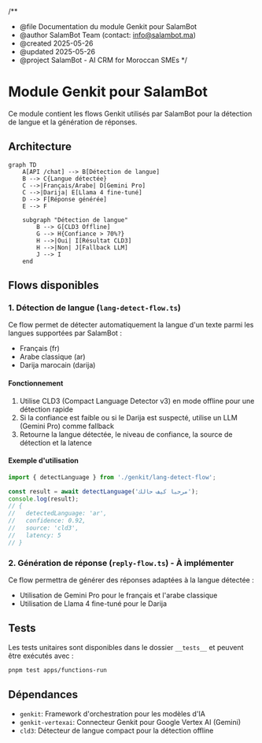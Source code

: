 /\*\*

- @file Documentation du module Genkit pour SalamBot
- @author SalamBot Team (contact: info@salambot.ma)
- @created 2025-05-26
- @updated 2025-05-26
- @project SalamBot - AI CRM for Moroccan SMEs
  \*/

# Module Genkit pour SalamBot

Ce module contient les flows Genkit utilisés par SalamBot pour la détection de langue et la génération de réponses.

## Architecture

```mermaid
graph TD
    A[API /chat] --> B[Détection de langue]
    B --> C{Langue détectée}
    C -->|Français/Arabe| D[Gemini Pro]
    C -->|Darija| E[Llama 4 fine-tuné]
    D --> F[Réponse générée]
    E --> F

    subgraph "Détection de langue"
        B --> G[CLD3 Offline]
        G --> H{Confiance > 70%?}
        H -->|Oui| I[Résultat CLD3]
        H -->|Non| J[Fallback LLM]
        J --> I
    end
```

## Flows disponibles

### 1. Détection de langue (`lang-detect-flow.ts`)

Ce flow permet de détecter automatiquement la langue d'un texte parmi les langues supportées par SalamBot :

- Français (fr)
- Arabe classique (ar)
- Darija marocain (darija)

#### Fonctionnement

1. Utilise CLD3 (Compact Language Detector v3) en mode offline pour une détection rapide
2. Si la confiance est faible ou si le Darija est suspecté, utilise un LLM (Gemini Pro) comme fallback
3. Retourne la langue détectée, le niveau de confiance, la source de détection et la latence

#### Exemple d'utilisation

```typescript
import { detectLanguage } from './genkit/lang-detect-flow';

const result = await detectLanguage('مرحبا كيف حالك');
console.log(result);
// {
//   detectedLanguage: 'ar',
//   confidence: 0.92,
//   source: 'cld3',
//   latency: 5
// }
```

### 2. Génération de réponse (`reply-flow.ts`) - À implémenter

Ce flow permettra de générer des réponses adaptées à la langue détectée :

- Utilisation de Gemini Pro pour le français et l'arabe classique
- Utilisation de Llama 4 fine-tuné pour le Darija

## Tests

Les tests unitaires sont disponibles dans le dossier `__tests__` et peuvent être exécutés avec :

```bash
pnpm test apps/functions-run
```

## Dépendances

- `genkit`: Framework d'orchestration pour les modèles d'IA
- `genkit-vertexai`: Connecteur Genkit pour Google Vertex AI (Gemini)
- `cld3`: Détecteur de langue compact pour la détection offline
